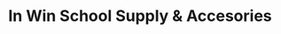 ---
title: "In Win School Supply & Accesories"
url: /valenzuela/in-win-school-supply-and-accesories/
shop: variety store
---